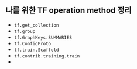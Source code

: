 ## 나를 위한 TF operation method 정리



- `tf.get_collection`
- `tf.group`
- `tf.GraphKeys.SUMMARIES`
- `tf.ConfigProto`
- `tf.train.Scaffold`
- `tf.contrib.training.train`
- 

